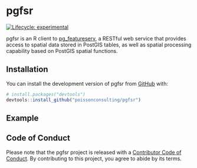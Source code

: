 
<!-- README.md is generated from README.Rmd. Please edit that file -->

# pgfsr

<!-- badges: start -->

[![Lifecycle:
experimental](https://img.shields.io/badge/lifecycle-experimental-orange.svg)](https://lifecycle.r-lib.org/articles/stages.html#experimental)
<!-- badges: end -->

pgfsr is an R client to
[pg\_featureserv](https://github.com/CrunchyData/pg_featureserv), a
RESTful web service that provides access to spatial data stored in
PostGIS tables, as well as spatial processing capability based on
PostGIS spatial functions.

## Installation

You can install the development version of pgfsr from
[GitHub](https://github.com/) with:

``` r
# install.packages("devtools")
devtools::install_github("poissonconsulting/pgfsr")
```

## Example

## Code of Conduct

Please note that the pgfsr project is released with a [Contributor Code
of
Conduct](https://contributor-covenant.org/version/2/0/CODE_OF_CONDUCT.html).
By contributing to this project, you agree to abide by its terms.
